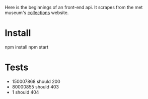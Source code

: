 Here is the beginnings of an front-end api. It scrapes from the met museum's [collections][1] website.


# Install

  npm install
  npm start

# Tests

  * 150007868 should 200
  * 80000855 should 403
  * 1 should 404

[1]: http://www.metmuseum.org/collections/